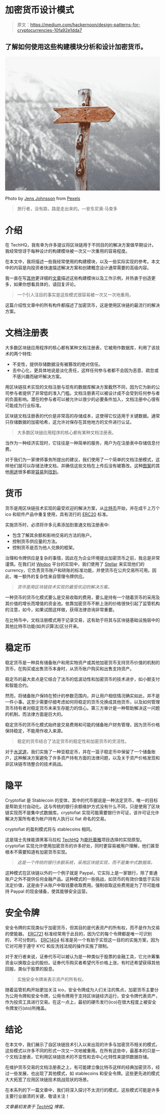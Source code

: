 # 加密货币设计模式

> 原文：<https://medium.com/hackernoon/design-patterns-for-cryptocurrencies-10fa92e1dda7>

## 了解如何使用这些构建模块分析和设计加密货币。

![](img/4376245fdf358473261a0bb3ebe38d87.png)

Photo by [Jens Johnsson](https://www.pexels.com/@jens-johnsson-14223?utm_content=attributionCopyText&utm_medium=referral&utm_source=pexels) from [Pexels](https://www.pexels.com/photo/mountains-nature-arrow-guide-66100/?utm_content=attributionCopyText&utm_medium=referral&utm_source=pexels)

> 旅行者，没有路，路是走出来的。—安东尼奥·马查多

# 介绍

在 TechHQ，我有幸为许多提议将区块链用于不同目的的解决方案做早期设计。我经常惊讶于每种设计的构建模块被一次又一次重用的容易程度。

在本文中，我将描述一些我经常使用的构建模块，以及一些实际实现的参考。本文中的内容是向投资者快速描述解决方案和创建概念设计通常需要的高级内容。

我一直在写[其他](https://hackernoon.com/implementing-staking-in-solidity-1687302a82cf)更详细的[文章](https://hackernoon.com/implementing-a-supply-chain-in-the-ethereum-blockchain-dcc91ea718ab)描述这些构建模块以及工作示例，并热衷于创造更多，如果你想看具体的，请回复评论。

> 一个引人注目的事实是这些模式很容易被一次又一次地重用。

这篇介绍性文章中的所有构件都描述了加密货币，这是使用区块链的最流行的解决方案。

# 文档注册表

大多数区块链应用程序的核心都有某种文档注册表，它被用作数据库，利用了该技术的两个特性:

*   不变性，提供存储数据没有被篡改的绝对信任。
*   去中心化，更具体地说是淡化责任，这样任何参与者都不会因为恶意、疏忽或不感兴趣而破坏解决方案。

用区块链技术实现的文档注册与现有的数据库解决方案截然不同，因为它为新的公司参与者提供了非常低的准入门槛。文档注册表可以被设计成不会受到任何参与者的负面影响。潜在的参与者可以被允许以很少的必要条件加入，文档注册中心很有可能成为行业标准。

区块链文档注册表的代价是非常高的存储成本，这使得它仅适用于关键数据。通常只存储数据的加密哈希，这允许对保存在其他地方的文件进行认证。

> 大多数区块链应用程序的核心都有某种文档注册表。

当作为一种经济实现时，它往往是一种简单的服务，用户为在注册表中存储信息付费。

对于我们为一家律师事务所提出的建议，我们使用了一个简单的文档注册模式，这样他们就可以存储法律文档，并确信这些文档在上传后没有被篡改。这种[图案](https://exonum.com/napr)的其他[用途](https://storj.io/)很多都是[容易](http://cryptik.com/)到[找到](https://vinchain.io/)。

# 货币

货币是用区块链技术实现的最受欢迎的解决方案，从[比特币](https://bitcoin.org/)开始，并在成千上万个 ico 和软件产品中重复使用，具有流行的 [ERC20](https://github.com/OpenZeppelin/openzeppelin-solidity/blob/master/contracts/token/ERC20/ERC20.sol) 标准。

实施货币时，必须将许多元素添加到普通文档注册表中:

*   包含了解其余额和影响交易的方法的账户。
*   控制货币供应量的方法。
*   控制货币是否为他人兑换的框架。

治理和令牌供应是复杂的事情，因此在为企业环境提出加密货币之前，我总是非常谨慎。在我们对 [Wedoo](https://wedoo.online/) 平台的实现中，我们使用了 [Stellar](https://www.stellar.org/) 来实现他们的 currency，它负责货币账户和转账的标准功能，并使货币在公共交易所可用。因此，唯一额外的复杂性来自管理令牌供应。

> *货币是用区块链技术实现的最受欢迎的解决方案。*

一种货币的货币化模式要么是交易收取的费用，要么是持有一个随着货币的采用及其价值的增长而增值的资金池。依靠加密货币不断上涨的价格很快引起了监管机构的注意，如今，如果试图这样做，获得法律咨询非常重要。

在比特币中，文档注册模式用于记录交易，这有助于将其与区块链基础设施层中的其他比特币功能(如共识算法)区分开来。

# 稳定币

稳定货币是一种具有储备账户和用实物资产或其他加密货币支持货币价值的机制的货币，在购买或出售货币本身时，从货币账户购买和出售支持资产。

稳定币的最大卖点是它结合了法币的低波动性和加密货币的技术进步，如小额支付和智能合约。

然而，将储备账户保持在预计的参数范围内，并让用户相信情况确实如此，并不是一件小事。这至少需要仔细考虑如何将稳定的货币兑换成其他货币，以及如何管理货币持有者对稳定货币未来生存能力的信心。第三方审计是一种帮助解决这一问题的机制，而法律方面是巨大的。

稳定货币的货币化模式始终是交易费用和可能的储备账户财务管理，因为货币价格保持稳定，不能用作收入来源。

> 稳定的货币结合了法定货币的稳定性和加密货币的灵活性。

对于[水泥道](https://www.cementdao.com/)，我们实施了一种亚稳定币，并在一篮子稳定币中保留了一个储备账户，这种解决方案避免了许多资产持有方面的法律问题，以及关于资产价格发现和非区块链市场整合的技术挑战。

# 隐平

Cryptofiat 是 Stablecoin 的变体，其中的代币据说是一种法定货币，唯一的目标是帮助支付自动化。这与传统的银行余额维护方式没有什么不同，只是使用了区块链实现而不是集中式数据库。cryptofiat 实现可能需要银行许可证，该许可证允许解决方案所有者为帐户持有人执行以 fiat 命名的交易。

cryptofiat 的盈利模式将与 stablecoins 相同。

这是瑞士先锋能源黑客马拉松 [TechHQ](https://www.techhq.io/) 为[斯托蕾雅](https://www.techhq.io/strea/)项目选择的实现原型。cryptofiat 实现允许使用加密货币的许多好处，同时更容易被用户理解，他们甚至根本不需要知道有加密货币实现。

> *这是一个传统的银行余额系统，采用区块链实现，而不是集中式数据库。*

这种模式在区块链以外的一个例子就是 Paypal，它实际上是一家银行，除了普通账户之外不提供任何金融产品。这种模式的一些挑战，如货币的有效价值低于实际法定价值，这是由于从账户中取钱要收取费用。强制收取这些费用是为了尽可能维持 Paypal 的现金储备，使其能够安全运营。

# 安全令牌

安全令牌的实现类似于加密货币，但其目的是代表资产的所有权，而不是作为交易的使能器。 [ERC721](http://erc721.org/) 标准经常用于此目的，因为它的每个令牌都是唯一可识别的，不可分割的。 [ERC1404](https://erc1404.org/) 标准是另一个有助于实现这一目的的实施方案，因为它对可用于遵守 KYC 和反洗钱法规的操作实施了限制。

对于发行者来说，证券代币可以被认为是一种类似于股票的金融工具，它允许筹集资金以换取企业的股份。证券代币购买者希望代币价格上涨，有时还希望获得其他回报，类似于股票的股息。

> 实施安全令牌来表示资产的所有权。

随着监管机构开始更加关注 ico，安全令牌成为人们关注的焦点，加密货币主要分为公用令牌和安全令牌，公用令牌用于支持区块链经济运行，安全令牌代表资产，作为投资工具进行交易。在这一点上，最初的硬币发行(ico)在很大程度上被安全令牌发行(sto)所掩盖。

# 结论

在本文中，我们展示了自区块链技术引入以来出现的许多与加密货币相关的模式，这些模式以许多不同的形式一次又一次地被重用。在所有这些中，最基本的只是一个文档注册表，它利用区块链技术的不变性和去中心化特性来提供数据存储。

在维护货币交易的文档注册表之上，有可能建立像比特币这样的经典加密货币，经过一些发展，也出现了其他模式，如 stablecoins 和安全令牌。这些更先进的模式大大拓宽了应用区块链技术挑战现状的场景。

在本系列的下一篇文章中，我们将深入探讨不太流行的模式，这些模式可能是许多主要行业崩溃的关键，敬请关注！

*文章最初发表于* [*TechHQ*](https://www.techhq.io/8094/design-patterns-criptocurrencies/) *博客。*